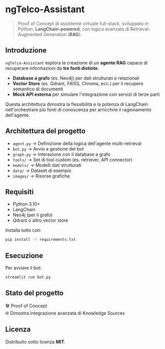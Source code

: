 # ngTelco-Assistant

> Proof of Concept di assistente virtuale full-stack, sviluppato in Python, **LangChain-powered**, con logica avanzata di Retrieval-Augmented Generation (**RAG**).

## Introduzione

`ngTelco-Assistant` esplora la creazione di un **agente RAG** capace di recuperare informazioni da **tre fonti distinte**:

- **Database a grafo** (es. Neo4j) per dati strutturati e relazionali
- **Vector Store** (es. Qdrant, FAISS, Chroma, ecc.) per il recupero semantico di documenti
- **Mock API esterna** per simulare l'integrazione con servizi di terze parti

Questa architettura dimostra la flessibilità e la potenza di LangChain nell'orchestrare più fonti di conoscenza per arricchire il ragionamento dell'agente.

## Architettura del progetto

- `agent.py` → Definizione della logica dell'agente multi-retrieval
- `bot.py` → Avvio e gestione del bot
- `graph.py` → Interazione con il database a grafo
- `tools/` → Set di tool custom (es. retriever, API connector)
- `models/` → Modelli dati strutturati
- `data/` → Dataset di esempio
- `images/` → Risorse grafiche

## Requisiti

- Python 3.10+
- LangChain
- Neo4j (per il grafo)
- Qdrant o altro vector store

Installa tutto con:

```bash
pip install -r requirements.txt
```

## Esecuzione

Per avviare il bot:

```bash
streamlit run bot.py
```

## Stato del progetto

🛠️ Proof of Concept  
🌐 Dimostra integrazione avanzata di Knowledge Sources

## Licenza

Distribuito sotto licenza **MIT**.
